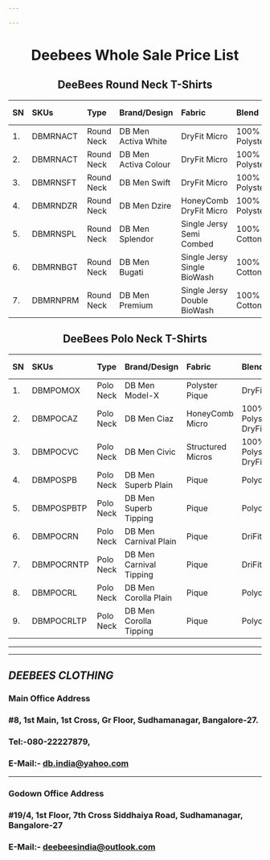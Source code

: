 ```yaml
---

---
```


<h1 align="center">Deebees Whole Sale Price List</h1>
<h2 align="center">DeeBees Round Neck T-Shirts</h2>

|SN|SKUs|Type|Brand/Design|Fabric|Blend|G.S.M.|M.R.P.(Inc.GST)|W.S.P.(Ex.GST)|2XL (Ex.GST)|3XL (Ex.GST)|
|:---|:---|:---|:---|:---|:---|:---|:---|:---|:---|:---|
|1.|DBMRNACT|Round Neck|DB Men Activa White|DryFit Micro|100% Polyster|130|₹249/-|₹59/-|₹69/-|₹79/-|
|2.|DBMRNACT|Round Neck|DB Men Activa Colour|DryFit Micro|100% Polyster|130|₹249/-|₹65/-|₹75/-|₹85/-|
|3.|DBMRNSFT|Round Neck|DB Men Swift|DryFit Micro|100% Polyster|160|₹349/-|₹85/-|₹85/-|₹95/-|
|4.|DBMRNDZR|Round Neck|DB Men Dzire|HoneyComb DryFit Micro|100% Polyster|200|₹399/-|₹95/-|₹95/-|₹105/-|
|5.|DBMRNSPL|Round Neck|DB Men Splendor|Single Jersy Semi Combed|100% Cotton|150|₹449/-|₹105/-|₹115/-|₹125/-|
|6.|DBMRNBGT|Round Neck|DB Men Bugati|Single Jersy Single BioWash|100% Cotton|200|₹549/-|₹145/-|₹155/-|₹165/-|
|7.|DBMRNPRM|Round Neck|DB Men Premium|Single Jersy Double BioWash|100% Cotton|200|₹649/-|₹165/-|₹175/-|₹185/-|

<h2 align="center">DeeBees Polo Neck T-Shirts</h2>

|SN|SKUs|Type|Brand/Design|Fabric|Blend|G.S.M.|M.R.P.(Inc.GST)|W.S.P.(Ex.GST)|2XL (Ex.GST)|3XL (Ex.GST)|
|:---|:---|:---|:---|:---|:---|:---|:---|:---|:---|:---|
|1.|DBMPOMOX|Polo Neck|DB Men Model-X|Polyster Pique|DryFit|180 |₹499/-|₹135/-|₹135/-|₹160/-|
|2.|DBMPOCAZ|Polo Neck|DB Men Ciaz|HoneyComb Micro|100% Polyster DryFit|200|₹549/-|₹135/-|₹135/-|₹160/-|
|3.|DBMPOCVC|Polo Neck|DB Men Civic|Structured Micros|100% Polyster DryFit|210|₹699/-|₹175/-|₹175/-|₹200/-|
|4.|DBMPOSPB|Polo Neck|DB Men Superb Plain|Pique|Polycotton|220|₹699/-|₹175/-|₹175/-|₹200/-|
|5.|DBMPOSPBTP|Polo Neck|DB Men Superb Tipping|Pique|Polycotton|220|₹749/-|₹185/-|₹185/-|₹210/-|
|6.|DBMPOCRN|Polo Neck|DB Men Carnival Plain|Pique|DriFit|200|₹699/-|₹185/-|₹185/-|₹210/-|
|7.|DBMPOCRNTP|Polo Neck|DB Men Carnival Tipping|Pique|DriFit|200|₹749/-|₹195/-|₹195/-|₹220/-|
|8.|DBMPOCRL|Polo Neck|DB Men Corolla Plain|Pique|Polycotton|200|₹749/-|₹225/-|₹225/-|₹250/-|
|9.|DBMPOCRLTP|Polo Neck|DB Men Corolla Tipping|Pique|Polycotton|200|₹749/-|₹235/-|₹235/-|₹260/-|



---
---
## ___DEEBEES CLOTHING___
### __Main Office Address__
### #8, 1st Main, 1st Cross, Gr Floor, Sudhamanagar, Bangalore-27.
### Tel:-080-22227879,
### E-Mail:- db.india@yahoo.com
---
### __Godown Office Address__
### #19/4, 1st Floor, 7th Cross Siddhaiya Road, Sudhamanagar, Bangalore-27
### E-Mail:- deebeesindia@outlook.com